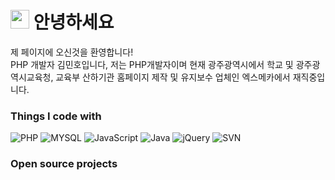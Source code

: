 <h1><img src="https://emojis.slackmojis.com/emojis/images/1531849430/4246/blob-sunglasses.gif?1531849430" width="30"/> 안녕하세요 </h1>


<p>제 페이지에 오신것을 환영합니다! </br> PHP 개발자 김민호입니다, 저는 PHP개발자이며 현재 광주광역시에서 학교 및 광주광역시교육청, 교육부 산하기관 홈페이지 제작 및 유지보수 업체인 엑스메카에서 재직중입니다.</b></p>
<h3>Things I code with</h3>
<p>
  <img alt="PHP" src="https://img.shields.io/badge/-PHP-777BB4?style=flat-square&logo=react&logoColor=white" />
  <img alt="MYSQL" src="https://img.shields.io/badge/-MYSQL-8DD6F9?style=flat-square&logo=webpack&logoColor=white" /> 
  <img alt="JavaScript" src="https://img.shields.io/badge/-JavaScript-46a2f1?style=flat-square&logo=docker&logoColor=white" />
  <img alt="Java" src="https://img.shields.io/badge/-Java-1a73e8?style=flat-square&logo=google-cloud&logoColor=white" />
  <img alt="jQuery" src="https://img.shields.io/badge/-jQuery-007ACC?style=flat-square&logo=typescript&logoColor=white" />
  <img alt="SVN" src="https://img.shields.io/badge/-SVN?style=flat-square&logo=insomnia&logoColor=white" />
</p>
<h3>Open source projects</h3>
